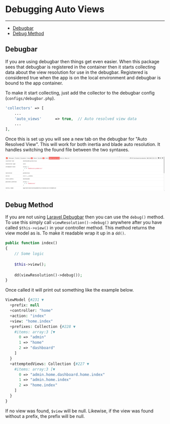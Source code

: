 # Debugging Auto Views

---

- [Debugbar](#debugbar)
- [Debug Method](#debug-method)

<a name="debugbar"></a>
## Debugbar

If you are using debugbar then things get even easier.  When this package sees that debugbar is registered in the container 
then it starts collecting data about the view resolution for use in the debugbar.  Registered is considered true when the 
app is on the local environment and debugbar is bound to the app container.

To make it start collecting, just add the collector to the debugbar config (`configs/debugbar.php`).

```php
'collectors' => [
    ...
    'auto_views'      => true,  // Auto resolved view data
    ...
],
```

Once this is set up you will see a new tab on the debugbar for "Auto Resolved View".  This will work for both inertia and 
blade auto resolution.  It handles switching the found file between the two syntaxes.

![DebugBar Tab](https://raw.githubusercontent.com/JumpGateio/ViewResolution/master/docs/assets/images/debugbar_tab.png)

<a name="debug-method"></a>
## Debug Method

If you are not using [Laravel Debugbar](https://github.com/barryvdh/laravel-debugbar) then you can use the `debug()` 
method.  To use this simply call `viewResolution()->debug()` anywhere after you have called `$this->view()` in your 
controller method.  This method returns the view model as is.  To make it readable wrap it up in a `dd()`.

```php
public function index()
{
    // Some logic
    
    $this->view();
    
    dd(viewResolution()->debug());
}
```

Once called it will print out something like the example below.

```php
ViewModel {#231 ▼
  +prefix: null
  +controller: "home"
  +action: "index"
  +view: "home.index"
  +prefixes: Collection {#228 ▼
    #items: array:3 [▼
      0 => "admin"
      1 => "home"
      2 => "dashboard"
    ]
  }
  +attemptedViews: Collection {#227 ▼
    #items: array:3 [▼
      0 => "admin.home.dashboard.home.index"
      1 => "admin.home.index"
      2 => "home.index"
    ]
  }
}
```

If no view was found, `$view` will be null. Likewise, if the view was found without a prefix, the prefix will be null.
